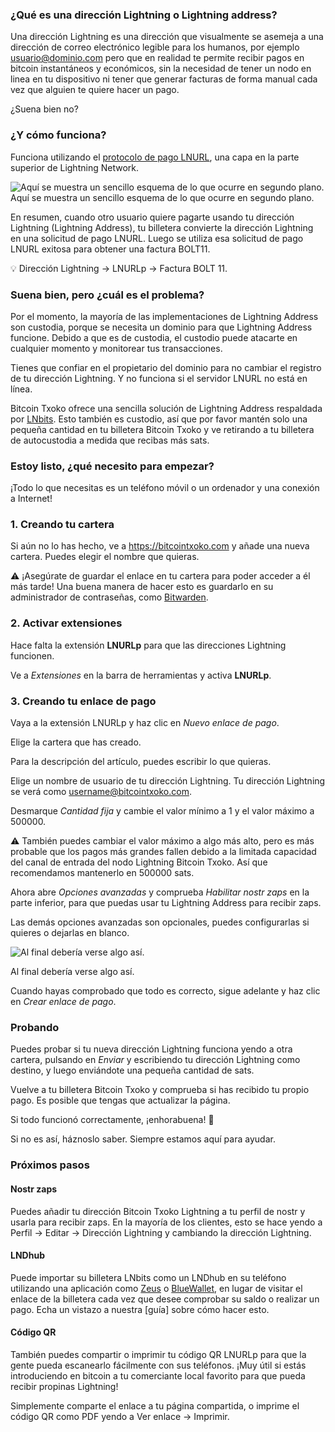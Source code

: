 ### ¿Qué es una dirección Lightning o Lightning address?
Una dirección Lightning es una dirección que visualmente se asemeja a una dirección de correo
electrónico legible para los humanos, por ejemplo usuario@dominio.com pero que en realidad te
permite recibir pagos en bitcoin instantáneos y económicos, sin la necesidad de tener un nodo en linea en tu dispositivo ni tener que generar facturas de forma manual cada vez que alguien te
quiere hacer un pago.

¿Suena bien no?

### ¿Y cómo funciona?
Funciona utilizando el [protocolo de pago LNURL](https://github.com/lnurl/luds/blob/legacy/lnurl-pay.md), una capa en la parte superior de Lightning Network.

![Aquí se muestra un sencillo esquema de lo que ocurre en segundo plano.](https://camo.githubusercontent.com/268abc621585b68fbf1229eab51c3c9344870ec3f227a1ff237c7423ba3ba28e/68747470733a2f2f692e696d6775722e636f6d2f444956357138712e706e67)Aquí se muestra un sencillo esquema de lo que ocurre en segundo plano.

En resumen, cuando otro usuario quiere pagarte usando tu dirección Lightning (Lightning
Address), tu billetera convierte la dirección Lightning en una solicitud de pago LNURL. Luego se
utiliza esa solicitud de pago LNURL exitosa para obtener una factura BOLT11.

💡 Dirección Lightning -> LNURLp -> Factura BOLT 11.

### Suena bien, pero ¿cuál es el problema?
Por el momento, la mayoría de las implementaciones de Lightning Address son custodia, porque
se necesita un dominio para que Lightning Address funcione. Debido a que es de custodia, el
custodio puede atacarte en cualquier momento y monitorear tus transacciones.

Tienes que confiar en el propietario del dominio para no cambiar el registro de tu dirección
Lightning. Y no funciona si el servidor LNURL no está en línea.

Bitcoin Txoko ofrece una sencilla solución de Lightning Address respaldada por [LNbits](https://lnbits.com/). Esto
también es custodio, así que por favor mantén solo una pequeña cantidad en tu billetera Bitcoin
Txoko y ve retirando a tu billetera de autocustodia a medida que recibas más sats.

### Estoy listo, ¿qué necesito para empezar?
¡Todo lo que necesitas es un teléfono móvil o un ordenador y una conexión a Internet!

### 1. Creando tu cartera
Si aún no lo has hecho, ve a https://bitcointxoko.com y añade una nueva cartera. Puedes elegir el
nombre que quieras.

⚠️ ¡Asegúrate de guardar el enlace en tu cartera para poder acceder a él más tarde! Una buena
manera de hacer esto es guardarlo en su administrador de contraseñas, como [Bitwarden](https://bitwarden.com/). 
### 2. Activar extensiones
Hace falta la extensión **LNURLp** para que las direcciones Lightning funcionen.

Ve a *Extensiones* en la barra de herramientas y activa **LNURLp**.

### 3. Creando tu enlace de pago
Vaya a la extensión LNURLp y haz clic en *Nuevo enlace de pago*.

Elige la cartera que has creado.

Para la descripción del artículo, puedes escribir lo que quieras.

Elige un nombre de usuario de tu dirección Lightning. Tu dirección Lightning se verá como username@bitcointxoko.com. 

Desmarque *Cantidad fija* y cambie el valor mínimo a 1 y el valor máximo a 500000.

⚠️ También puedes cambiar el valor máximo a algo más alto, pero es más probable que los
pagos más grandes fallen debido a la limitada capacidad del canal de entrada del nodo Lightning
Bitcoin Txoko. Así que recomendamos mantenerlo en 500000 sats.

Ahora abre *Opciones avanzadas* y comprueba *Habilitar nostr zaps* en la parte inferior, para que
puedas usar tu Lightning Address para recibir zaps.

Las demás opciones avanzadas son opcionales, puedes configurarlas si quieres o dejarlas en
blanco.

![Al final debería verse algo así.](https://raw.githubusercontent.com/bitcointxoko/guides/main/images/lnurlp/lnurlp-config.png)

Al final debería verse algo así.

Cuando hayas comprobado que todo es correcto, sigue adelante y haz clic en *Crear enlace de
pago*.

### Probando
Puedes probar si tu nueva dirección Lightning funciona yendo a otra cartera, pulsando en *Enviar* y escribiendo tu dirección Lightning como destino, y luego enviándote una pequeña cantidad de
sats.

Vuelve a tu billetera Bitcoin Txoko y comprueba si has recibido tu propio pago. Es posible que
tengas que actualizar la página.

Si todo funcionó correctamente, ¡enhorabuena! 🥳

Si no es así, háznoslo saber. Siempre estamos aquí para ayudar.

### Próximos pasos

#### Nostr zaps
Puedes añadir tu dirección Bitcoin Txoko Lightning a tu perfil de nostr y usarla para recibir zaps.
En la mayoría de los clientes, esto se hace yendo a Perfil -> Editar -> Dirección Lightning y
cambiando la dirección Lightning.

#### LNDhub
Puede importar su billetera LNbits como un LNDhub en su teléfono utilizando una aplicación
como [Zeus](https://zeusln.app/) o [BlueWallet](https://bluewallet.io/), en lugar de visitar el enlace de la billetera cada vez que desee
comprobar su saldo o realizar un pago. Echa un vistazo a nuestra [guía] sobre cómo hacer esto.

#### Código QR
También puedes compartir o imprimir tu código QR LNURLp para que la gente pueda escanearlo
fácilmente con sus teléfonos. ¡Muy útil si estás introduciendo en bitcoin a tu comerciante local
favorito para que pueda recibir propinas Lightning!

Simplemente comparte el enlace a tu página compartida, o imprime el código QR como PDF
yendo a Ver enlace -> Imprimir.
